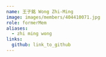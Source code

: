 ```yaml
---
name: 王子銘 Wong Zhi-Ming 
image: images/members/404410071.jpg 
role: formerMem
aliases:
  - zhi ming wong
links:
  github: link_to_github 
---
```

